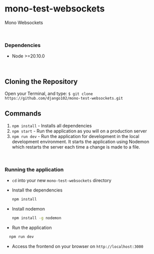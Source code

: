 # mono-test-websockets
Mono Websockets

&nbsp;


### Dependencies
- Node >=20.10.0


&nbsp;

## Cloning the Repository
Open your Terminal, and type:
`$ git clone https://github.com/django102/mono-test-websockets.git`



## Commands
1. `npm install` - Installs all dependencies
2. `npm start` - Run the application as you will on a production server
3. `npm run dev` - Run the application for development in the local development environment. It starts the application using Nodemon which restarts the server each time a change is made to a file.


&nbsp;


### Running the application

- `cd` into your new `mono-test-websockets` directory
- Install the dependencies

  ```bash
  npm install
  ```

- Install nodemon

  ```bash
  npm install -g nodemon
  ```

- Run the application

```bash
  npm run dev
  ```

- Access the frontend on your browser on `http://localhost:3000`

&nbsp;
